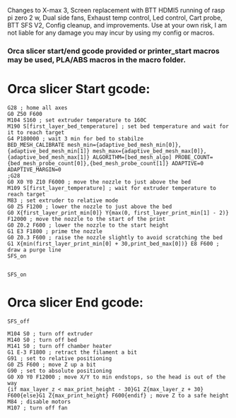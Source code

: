 Changes to X-max 3, Screen replacement with BTT HDMI5 running of rasp pi zero 2 w, Dual side fans, Exhaust temp control, Led control, Cart probe, BTT SFS V2, Config cleanup, and improvements.  Use at your own risk, I am not liable for any damage you may incur by using my config or macros. 


### Orca slicer start/end gcode provided or printer_start macros may be used, PLA/ABS macros in the macro folder. 


# Orca slicer Start gcode: 
```
G28 ; home all axes
G0 Z50 F600
M104 S160 ; set extruder temperature to 160C
M190 S[first_layer_bed_temperature] ; set bed temperature and wait for it to reach target
G4 P180000 ; wait 3 min for bed to stabilze
BED_MESH_CALIBRATE mesh_min={adaptive_bed_mesh_min[0]},{adaptive_bed_mesh_min[1]} mesh_max={adaptive_bed_mesh_max[0]},{adaptive_bed_mesh_max[1]} ALGORITHM=[bed_mesh_algo] PROBE_COUNT={bed_mesh_probe_count[0]},{bed_mesh_probe_count[1]} ADAPTIVE=0 ADAPTIVE_MARGIN=0
;G28
G0 X0 Y0 Z10 F6000 ; move the nozzle to just above the bed
M109 S[first_layer_temperature] ; wait for extruder temperature to reach target
M83 ; set extruder to relative mode
G0 Z5 F1200 ; lower the nozzle to just above the bed
G0 X{first_layer_print_min[0]} Y{max(0, first_layer_print_min[1] - 2)} F12000 ; move the nozzle to the start of the print
G0 Z0.2 F600 ; lower the nozzle to the start height
G1 E3 F1800 ; prime the nozzle
G0 Z0.3 F600 ; raise the nozzle slightly to avoid scratching the bed
G1 X{min(first_layer_print_min[0] + 30,print_bed_max[0])} E8 F600 ; draw a purge line
SFS_on


SFS_on
```

# Orca slicer End gcode:
```
SFS_off

M104 S0 ; turn off extruder
M140 S0 ; turn off bed
M141 S0 ; turn off chamber heater
G1 E-3 F1800 ; retract the filament a bit
G91 ; set to relative positioning
G0 Z5 F600 ; move Z up a bit
G90 ; set to absolute positioning
G0 X0 Y0 F12000 ; move X/Y to min endstops, so the head is out of the way
{if max_layer_z < max_print_height - 30}G1 Z{max_layer_z + 30} F600{else}G1 Z{max_print_height} F600{endif} ; move Z to a safe height
M84 ; disable motors
M107 ; turn off fan

```

